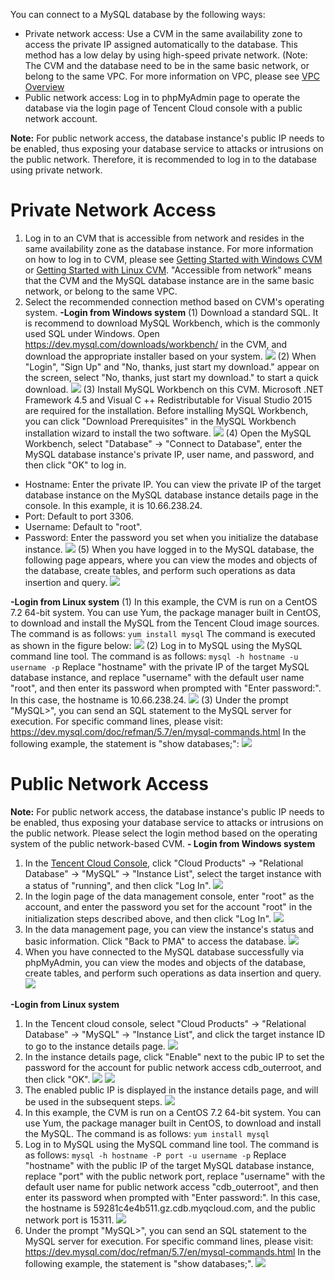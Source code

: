 You can connect to a MySQL database by the following ways:
- Private network access: Use a CVM in the same availability zone to access the private IP assigned automatically to the database. This method has a low delay by using high-speed private network. (Note: The CVM and the database need to be in the same basic network, or belong to the same VPC. For more information on VPC, please see <a href="https://cloud.tencent.com/document/product/215/535" target="_blank">VPC Overview</a>
- Public network access: Log in to phpMyAdmin page to operate the database via the login page of Tencent Cloud console with a public network account.

**Note:** For public network access, the database instance's public IP needs to be enabled, thus exposing your database service to attacks or intrusions on the public network. Therefore, it is recommended to log in to the database using private network.
# Private Network Access
1. Log in to an CVM that is accessible from network and resides in the same availability zone as the database instance.
For more information on how to log in to CVM, please see <a href="https://cloud.tencent.com/document/product/213/2783" target="_blank">Getting Started with Windows CVM</a> or <a href="https://cloud.tencent.com/document/product/213/2973" target="_blank">Getting Started with Linux CVM</a>. "Accessible from network" means that the CVM and the MySQL database instance are in the same basic network, or belong to the same VPC.
1. Select the recommended connection method based on CVM's operating system.
**-Login from Windows system**
(1) Download a standard SQL. It is recommend to download MySQL Workbench, which is the commonly used SQL under Windows. Open https://dev.mysql.com/downloads/workbench/ in the CVM, and download the appropriate installer based on your system.
![](//mc.qcloudimg.com/static/img/4d7e6c56f02aad86f232e5cdd8c0bb17/image.png)
(2) When "Login", "Sign Up" and "No, thanks, just start my download." appear on the screen, select "No, thanks, just start my download." to start a quick download.
	![](//mc.qcloudimg.com/static/img/7169ce063b1b41c58c48089bc2a61441/image.png)
(3) Install MySQL Workbench on this CVM. Microsoft .NET Framework 4.5 and Visual C ++ Redistributable for Visual Studio 2015 are required for the installation. Before installing MySQL Workbench, you can click "Download Prerequisites" in the MySQL Workbench installation wizard to install the two software.
	![](//mc.qcloudimg.com/static/img/bcf08cec72e8ea9c490cb30ae79f0da4/image.png)
	(4) Open the MySQL Workbench, select "Database" -> "Connect to Database", enter the MySQL database instance's private IP, user name, and password, and then click "OK" to log in.
 - Hostname: Enter the private IP. You can view the private IP of the target database instance on the MySQL database instance details page in the console. In this example, it is 10.66.238.24.
 - Port: Default to port 3306.
 - Username: Default to "root".
 - Password: Enter the password you set when you initialize the database instance.
	![](//mc.qcloudimg.com/static/img/feb4b95b1038532330e876a605016b87/image.png)
(5) When you have logged in to the MySQL database, the following page appears, where you can view the modes and objects of the database, create tables, and perform such operations as data insertion and query.
	![](//mc.qcloudimg.com/static/img/abd8efce579343d25f534143c19c132e/image.png)
	
**-Login from Linux system**
(1) In this example, the CVM is run on a CentOS 7.2 64-bit system. You can use Yum, the package manager built in CentOS, to download and install the MySQL from the Tencent Cloud image sources. 
	The command is as follows:
	```yum install mysql```
	The command is executed as shown in the figure below:
	![](//mc.qcloudimg.com/static/img/eee76fa95379b8a25fc076b66b4ca28c/image.png)
(2) Log in to MySQL using the MySQL command line tool. The command is as follows:
```mysql -h hostname -u username -p```
Replace "hostname" with the private IP of the target MySQL database instance, and replace "username" with the default user name "root", and then enter its password when prompted with "Enter password:".
	In this case, the hostname is 10.66.238.24.
![](//mc.qcloudimg.com/static/img/d1da9f59f0fff77ad2a8ff18e0b11e7c/image.png)
(3) Under the prompt "MySQL>", you can send an SQL statement to the MySQL server for execution. For specific command lines, please visit: https://dev.mysql.com/doc/refman/5.7/en/mysql-commands.html
In the following example, the statement is "show databases;":
![](//mc.qcloudimg.com/static/img/76b4346a84f7388ae263dc6c09220fc0/image.png)

# Public Network Access
**Note:** For public network access, the database instance's public IP needs to be enabled, thus exposing your database service to attacks or intrusions on the public network. 
Please select the login method based on the operating system of the public network-based CVM.
**- Login from Windows system**
1. In the [Tencent Cloud Console](https://console.cloud.tencent.com/), click "Cloud Products" -> "Relational Database" -> "MySQL" -> "Instance List", select the target instance with a status of "running", and then click "Log In".
![](//mc.qcloudimg.com/static/img/248ca91c3b13e3f249c752f43019ed1a/image.png)
1. In the login page of the data management console, enter "root" as the account, and enter the password you set for the account "root" in the initialization steps described above, and then click "Log In".
![](//mc.qcloudimg.com/static/img/b5538d93dc27d99af6fed9f0e5c9b798/image.png)
1. In the data management page, you can view the instance's status and basic information. Click "Back to PMA" to access the database.
![](//mc.qcloudimg.com/static/img/ceab808b44adf5feba818e70a079b83e/image.png)
1. When you have connected to the MySQL database successfully via phpMyAdmin, you can view the modes and objects of the database, create tables, and perform such operations as data insertion and query.
![](//mc.qcloudimg.com/static/img/c8f60117f5aec772663d3c7890c96b1e/image.png)

**-Login from Linux system**
1. In the Tencent cloud console, select "Cloud Products" -> "Relational Database" -> "MySQL" -> "Instance List", and click the target instance ID to go to the instance details page.
![](//mc.qcloudimg.com/static/img/018350e48f1d535d105c3c6340d36b2d/image.png)
1. In the instance details page, click "Enable" next to the pubic IP to set the password for the account for public network access cdb_outerroot, and then click "OK".
![](//mc.qcloudimg.com/static/img/730e65a8b10f429a80ea15456b9a7193/image.png)
![](//mc.qcloudimg.com/static/img/48a8489d3c0341ef87627fdc108f93e7/image.png)
1. The enabled public IP is displayed in the instance details page, and will be used in the subsequent steps.
![](//mc.qcloudimg.com/static/img/3d1176c8958f8ffc0e1f2594fc7f3141/image.png)
1. In this example, the CVM is run on a CentOS 7.2 64-bit system. You can use Yum, the package manager built in CentOS, to download and install the MySQL.
	The command is as follows:
	```yum install mysql```
1. Log in to MySQL using the MySQL command line tool. 
The command is as follows:
```mysql -h hostname -P port -u username -p```
Replace "hostname" with the public IP of the target MySQL database instance, replace "port" with the public network port, replace "username" with the default user name for public network access "cdb_outerroot", and then enter its password when prompted with "Enter password:".
In this case, the hostname is 59281c4e4b511.gz.cdb.myqcloud.com, and the public network port is 15311.
![](//mc.qcloudimg.com/static/img/48df6390ccf7669d04403cd84b8b6fad/image.png)
1. Under the prompt "MySQL>", you can send an SQL statement to the MySQL server for execution. For specific command lines, please visit: https://dev.mysql.com/doc/refman/5.7/en/mysql-commands.html
In the following example, the statement is "show databases;".
![](//mc.qcloudimg.com/static/img/76b4346a84f7388ae263dc6c09220fc0/image.png)


